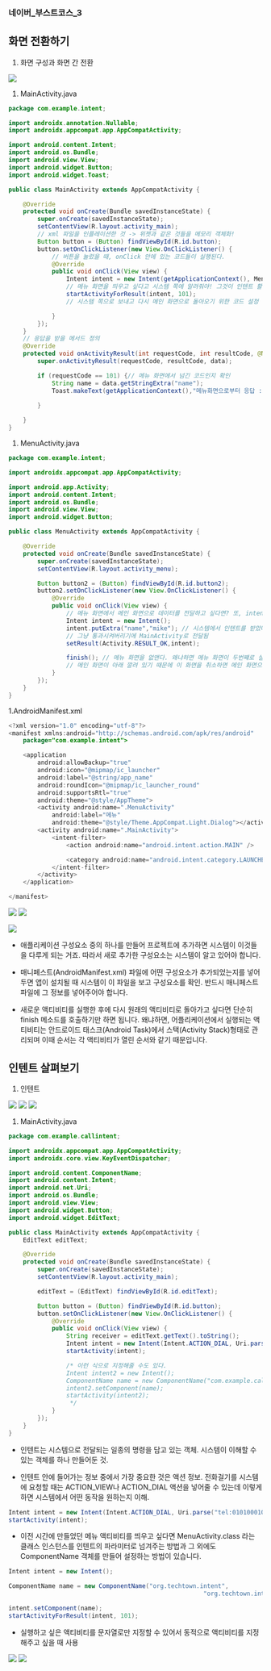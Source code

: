 ### 네이버_부스트코스_3

## 화면 전환하기

1. 화면 구성과 화면 간 전환

<img src="https://github.com/OneLine-IF/TestLab/issues/2#issuecomment-667897186">

1. MainActivity.java
```Java
package com.example.intent;

import androidx.annotation.Nullable;
import androidx.appcompat.app.AppCompatActivity;

import android.content.Intent;
import android.os.Bundle;
import android.view.View;
import android.widget.Button;
import android.widget.Toast;

public class MainActivity extends AppCompatActivity {

    @Override
    protected void onCreate(Bundle savedInstanceState) {
        super.onCreate(savedInstanceState);
        setContentView(R.layout.activity_main);
        // xml 파일을 인플레이션한 것 -> 위젯과 같은 것들을 메모리 객체화!
        Button button = (Button) findViewById(R.id.button);
        button.setOnClickListener(new View.OnClickListener() {
            // 버튼을 눌렀을 때, onClick 안에 있는 코드들이 실행된다.
            @Override
            public void onClick(View view) {
                Intent intent = new Intent(getApplicationContext(), MenuActivity.class);
                // 메뉴 화면을 띄우고 싶다고 시스템 쪽에 알려줘야! 그것이 인텐트 활용하는 것!
                startActivityForResult(intent, 101);
                // 시스템 쪽으로 보내고 다시 메인 화면으로 돌아오기 위한 코드 설정

            }
        });
    }
    // 응답을 받을 메서드 정의
    @Override
    protected void onActivityResult(int requestCode, int resultCode, @Nullable Intent data) {
        super.onActivityResult(requestCode, resultCode, data);

        if (requestCode == 101) {// 메뉴 화면에서 넘긴 코드인지 확인
            String name = data.getStringExtra("name");
            Toast.makeText(getApplicationContext(),"메뉴화면으로부터 응답 : " + name, Toast.LENGTH_LONG).show();
            
        }

    }
}
```

1. MenuActivity.java
```Java
package com.example.intent;

import androidx.appcompat.app.AppCompatActivity;

import android.app.Activity;
import android.content.Intent;
import android.os.Bundle;
import android.view.View;
import android.widget.Button;

public class MenuActivity extends AppCompatActivity {

    @Override
    protected void onCreate(Bundle savedInstanceState) {
        super.onCreate(savedInstanceState);
        setContentView(R.layout.activity_menu);

        Button button2 = (Button) findViewById(R.id.button2);
        button2.setOnClickListener(new View.OnClickListener() {
            @Override
            public void onClick(View view) {
                // 메뉴 화면에서 메인 화면으로 데이터를 전달하고 싶다면? 또, intent 활용
                Intent intent = new Intent();
                intent.putExtra("name","mike"); // 시스템에서 인텐트를 받았다고 하더라도 Extra data는 해석하지 않음
                // 그냥 통과시켜버리기에 MainActivity로 전달됨
                setResult(Activity.RESULT_OK,intent);

                finish(); // 메뉴 화면을 없앤다. 왜냐하면 메뉴 화면이 두번쨰로 실핼된 것이라
                // 메인 화면이 아래 깔려 있기 때문에 이 화면을 취소하면 메인 화면으로 돌아가는 것
            }
        });
    }
}
```

1.AndroidManifest.xml
```Java
<?xml version="1.0" encoding="utf-8"?>
<manifest xmlns:android="http://schemas.android.com/apk/res/android"
    package="com.example.intent">

    <application
        android:allowBackup="true"
        android:icon="@mipmap/ic_launcher"
        android:label="@string/app_name"
        android:roundIcon="@mipmap/ic_launcher_round"
        android:supportsRtl="true"
        android:theme="@style/AppTheme">
        <activity android:name=".MenuActivity"
            android:label="메뉴"
            android:theme="@style/Theme.AppCompat.Light.Dialog"></activity>
        <activity android:name=".MainActivity">
            <intent-filter>
                <action android:name="android.intent.action.MAIN" />

                <category android:name="android.intent.category.LAUNCHER" />
            </intent-filter>
        </activity>
    </application>

</manifest>
```

<img src="https://github.com/OneLine-IF/TestLab/issues/2#issuecomment-667897293">

<img src="https://github.com/OneLine-IF/TestLab/issues/2#issuecomment-667897628">

<img src="https://github.com/OneLine-IF/TestLab/issues/2
#issuecomment-667897791
">

- 애플리케이션 구성요소 중의 하나를 만들어 프로젝트에 추가하면 시스템이 이것들을 다루게 되는 거죠. 따라서 새로 추가한 구성요소는 시스템이 알고 있어야 합니다.

- 매니페스트(AndroidManifest.xml) 파일에 어떤 구성요소가 추가되었는지를 넣어두면 앱이 설치될 때 시스템이 이 파일을 보고 구성요소를 확인. 반드시 매니페스트 파일에 그 정보를 넣어주어야 합니다.

- 새로운 액티비티를 실행한 후에 다시 원래의 액티비티로 돌아가고 싶다면 단순히 finish 메소드를 호출하기만 하면 됩니다. 왜냐하면, 어플리케이션에서 실행되는 액티비티는 안드로이드 태스크(Android Task)에서 스택(Activity Stack)형태로 관리되며 이때 순서는 각 액티비티가 열린 순서와 같기 때문입니다.

## 인텐트 살펴보기

1. 인텐트

<img src="https://github.com/OneLine-IF/TestLab/issues/2#issuecomment-667898084">

<img src="https://github.com/OneLine-IF/TestLab/issues/2#issuecomment-667898321">

<img src="https://github.com/OneLine-IF/TestLab/issues/2#issuecomment-667898444">

1. MainActivity.java
```Java
package com.example.callintent;

import androidx.appcompat.app.AppCompatActivity;
import androidx.core.view.KeyEventDispatcher;

import android.content.ComponentName;
import android.content.Intent;
import android.net.Uri;
import android.os.Bundle;
import android.view.View;
import android.widget.Button;
import android.widget.EditText;

public class MainActivity extends AppCompatActivity {
    EditText editText;

    @Override
    protected void onCreate(Bundle savedInstanceState) {
        super.onCreate(savedInstanceState);
        setContentView(R.layout.activity_main);

        editText = (EditText) findViewById(R.id.editText);

        Button button = (Button) findViewById(R.id.button);
        button.setOnClickListener(new View.OnClickListener() {
            @Override
            public void onClick(View view) {
                String receiver = editText.getText().toString();
                Intent intent = new Intent(Intent.ACTION_DIAL, Uri.parse("tel:" + receiver));
                startActivity(intent);

                /* 이런 식으로 지정해줄 수도 있다.
                Intent intent2 = new Intent();
                ComponentName name = new ComponentName("com.example.callintent", "com.example.callintent.MenuActivity");
                intent2.setComponent(name);
                startActivity(intent2);
                 */
            }
        });
    }
}
```

- 인텐트는 시스템으로 전달되는 일종의 명령을 담고 있는 객체. 시스템이 이해할 수 있는 객체를 하나 만들어둔 것.

- 인텐트 안에 들어가는 정보 중에서 가장 중요한 것은 액션 정보. 전화걸기를 시스템에 요청할 때는 ACTION_VIEW나 ACTION_DIAL 액션을 넣어줄 수 있는데 이렇게 하면 시스템에서 어떤 동작을 원하는지 이해.

```Java
Intent intent = new Intent(Intent.ACTION_DIAL, Uri.parse("tel:01010001000")); 
startActivity(intent);
```

- 이전 시간에 만들었던 메뉴 액티비티를 띄우고 싶다면 MenuActivity.class 라는 클래스 인스턴스를 인텐트의 파라미터로 넘겨주는 방법과 그 외에도 ComponentName 객체를 만들어 설정하는 방법이 있습니다.

```Java
Intent intent = new Intent();

ComponentName name = new ComponentName("org.techtown.intent",
                                                      "org.techtown.intent.MenuActivity");

intent.setComponent(name);          
startActivityForResult(intent, 101);
```

- 실행하고 싶은 액티비티를 문자열로만 지정할 수 있어서 동적으로 액티비티를 지정해주고 싶을 때 사용

<img src="https://github.com/OneLine-IF/TestLab/issues/2#issuecomment-667898552">

<img src="https://github.com/OneLine-IF/TestLab/issues/2#issuecomment-667898655">